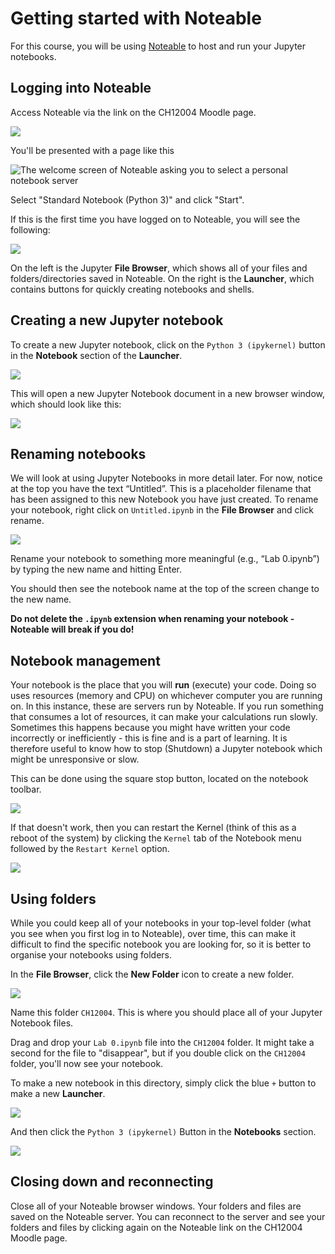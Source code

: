 # Getting started with Noteable

For this course, you will be using [Noteable](https://noteable.edina.ac.uk/launch) to host and run your Jupyter notebooks.

## Logging into Noteable

Access Noteable via the link on the CH12004 Moodle page.

![](images/noteable_widget.png)

You'll be presented with a page like this

![The welcome screen of Noteable asking you to select a personal notebook server](images/select_server.png)

Select "Standard Notebook (Python 3)" and click "Start".

If this is the first time you have logged on to Noteable, you will see the following:

![](images/jupyter_first_time.png)

On the left is the Jupyter **File Browser**, which shows all of your files and folders/directories saved in Noteable. On the right is the **Launcher**, which contains buttons for quickly creating notebooks and shells. 

## Creating a new Jupyter notebook

To create a new Jupyter notebook, click on the `Python 3 (ipykernel)` button in the **Notebook** section of the **Launcher**.

![](images/new_notebook.png)

This will open a new Jupyter Notebook document in a new browser window, which should look like this:

![](images/new_notebook_example.png)

## Renaming notebooks

We will look at using Jupyter Notebooks in more detail later. For now, notice at the top you have the text &ldquo;Untitled&rdquo;. This is a placeholder filename that has been assigned to this new Notebook you have just created. To rename your notebook, right click on `Untitled.ipynb` in the **File Browser** and click rename.

![](images/rename_notebook_dialogue.png)

Rename your notebook to something more meaningful (e.g., &ldquo;Lab 0.ipynb&rdquo;) by typing the new name and hitting Enter.

You should then see the notebook name at the top of the screen change to the new name.

**Do not delete the `.ipynb` extension when renaming your notebook - Noteable will break if you do!**

## Notebook management

Your notebook is the place that you will **run** (execute) your code. Doing so uses resources (memory and CPU) on whichever computer you are running on.
In this instance, these are servers run by Noteable. If you run something that consumes a lot of resources, it can make your calculations run slowly. Sometimes this happens because you might have written your code incorrectly or inefficiently - this is fine and is a part of learning. It is therefore useful to know how to stop (Shutdown) a Jupyter notebook which might be unresponsive or slow.

This can be done using the square stop button, located on the notebook toolbar.

![](images/shutdown_menu.png)


If that doesn't work, then you can restart the Kernel (think of this as a reboot of the system) by clicking the `Kernel` tab of the Notebook menu followed by the `Restart Kernel` option.

![](images/kernel_restart.png)

## Using folders

While you could keep all of your notebooks in your top-level folder (what you see when you first log in to Noteable), over time, this can make it difficult to find the specific notebook you are looking for, so it is better to organise your notebooks using folders.

In the **File Browser**, click the **New Folder** icon to create a new folder.

![](images/new_folder.png)

Name this folder `CH12004`. This is where you should place all of your Jupyter Notebook files.

Drag and drop your `Lab 0.ipynb` file into the `CH12004` folder. It might take a second for the file to "disappear", but if you double click on the `CH12004` folder, you'll now see your notebook.

To make a new notebook in this directory, simply click the blue `+` button to make a new **Launcher**.

![](images/new_launcher.png)

And then click the `Python 3 (ipykernel)` Button in the **Notebooks** section.

![](images/new_notebook.png)
## Closing down and reconnecting
Close all of your Noteable browser windows.
Your folders and files are saved on the Noteable server.
You can reconnect to the server and see your folders and files by clicking again on the Noteable link on the CH12004 Moodle page.

